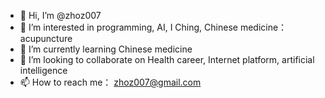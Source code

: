 - 👋 Hi, I’m @zhoz007
- 👀 I’m interested in programming, AI, I Ching, Chinese medicine：acupuncture
- 🌱 I’m currently learning Chinese medicine
- 💞️ I’m looking to collaborate on Health career, Internet platform, artificial intelligence
- 📫 How to reach me： zhoz007@gmail.com

<!---
zhoz007/zhoz007 is a ✨ special ✨ repository because its `README.md` (this file) appears on your GitHub profile.
You can click the Preview link to take a look at your changes.
--->
